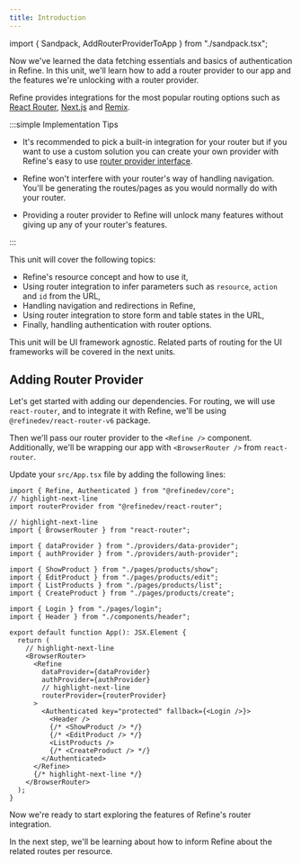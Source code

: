 ```yaml
---
title: Introduction
---
```


import { Sandpack, AddRouterProviderToApp } from "./sandpack.tsx";

<Sandpack>

Now we've learned the data fetching essentials and basics of authentication in Refine. In this unit, we'll learn how to add a router provider to our app and the features we're unlocking with a router provider.

Refine provides integrations for the most popular routing options such as [React Router](/docs/routing/integrations/react-router), [Next.js](/docs/routing//integrations/next-js) and [Remix](/docs/routing/integrations/remix).

:::simple Implementation Tips

- It's recommended to pick a built-in integration for your router but if you want to use a custom solution you can create your own provider with Refine's easy to use [router provider interface](/docs/routing/router-provider).

- Refine won't interfere with your router's way of handling navigation. You'll be generating the routes/pages as you would normally do with your router.

- Providing a router provider to Refine will unlock many features without giving up any of your router's features.

:::

This unit will cover the following topics:

- Refine's resource concept and how to use it,
- Using router integration to infer parameters such as `resource`, `action` and `id` from the URL,
- Handling navigation and redirections in Refine,
- Using router integration to store form and table states in the URL,
- Finally, handling authentication with router options.

This unit will be UI framework agnostic. Related parts of routing for the UI frameworks will be covered in the next units.

## Adding Router Provider

Let's get started with adding our dependencies. For routing, we will use `react-router`, and to integrate it with Refine, we'll be using `@refinedev/react-router-v6` package.

<InstallPackagesCommand args="react-router @refinedev/react-router-v6"/>

Then we'll pass our router provider to the `<Refine />` component. Additionally, we'll be wrapping our app with `<BrowserRouter />` from `react-router`.

Update your `src/App.tsx` file by adding the following lines:

```tsx title="src/App.tsx"
import { Refine, Authenticated } from "@refinedev/core";
// highlight-next-line
import routerProvider from "@refinedev/react-router";

// highlight-next-line
import { BrowserRouter } from "react-router";

import { dataProvider } from "./providers/data-provider";
import { authProvider } from "./providers/auth-provider";

import { ShowProduct } from "./pages/products/show";
import { EditProduct } from "./pages/products/edit";
import { ListProducts } from "./pages/products/list";
import { CreateProduct } from "./pages/products/create";

import { Login } from "./pages/login";
import { Header } from "./components/header";

export default function App(): JSX.Element {
  return (
    // highlight-next-line
    <BrowserRouter>
      <Refine
        dataProvider={dataProvider}
        authProvider={authProvider}
        // highlight-next-line
        routerProvider={routerProvider}
      >
        <Authenticated key="protected" fallback={<Login />}>
          <Header />
          {/* <ShowProduct /> */}
          {/* <EditProduct /> */}
          <ListProducts />
          {/* <CreateProduct /> */}
        </Authenticated>
      </Refine>
      {/* highlight-next-line */}
    </BrowserRouter>
  );
}
```

<AddRouterProviderToApp />

Now we're ready to start exploring the features of Refine's router integration.

In the next step, we'll be learning about how to inform Refine about the related routes per resource.

</Sandpack>
